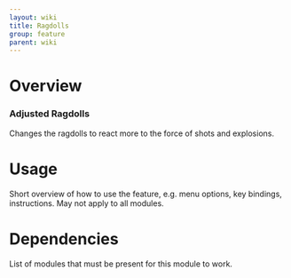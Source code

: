 ```yaml
---
layout: wiki
title: Ragdolls
group: feature
parent: wiki
---
```


# Overview

### Adjusted Ragdolls
Changes the ragdolls to react more to the force of shots and explosions.


# Usage

Short overview of how to use the feature, e.g. menu options, key bindings, 
instructions. May not apply to all modules.


# Dependencies

List of modules that must be present for this module to work.
